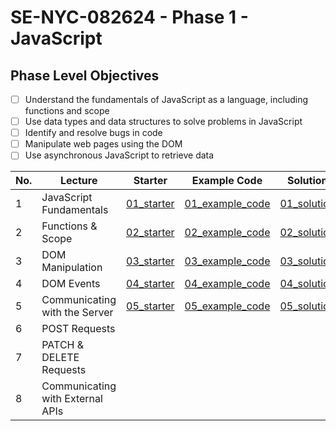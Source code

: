 # SE-NYC-082624 - Phase 1 - JavaScript

## Phase Level Objectives
- [ ] Understand the fundamentals of JavaScript as a language, including functions and scope
- [ ] Use data types and data structures to solve problems in JavaScript
- [ ] Identify and resolve bugs in code
- [ ] Manipulate web pages using the DOM
- [ ] Use asynchronous JavaScript to retrieve data

|No. | Lecture                                    | Starter 	| Example Code 	| Solution 	|
|----|------------------------------	          |:-----:	|--------	|---------	|
|1 | JavaScript Fundamentals                      |[01_starter](https://github.com/RikkuX491/SE-NYC-082624-Phase-1/tree/01_starter)|[01_example_code](https://github.com/RikkuX491/SE-NYC-082624-Phase-1/tree/01_example_code)|[01_solution](https://github.com/RikkuX491/SE-NYC-082624-Phase-1/tree/01_solution)|
|2 | Functions & Scope                	          |[02_starter](https://github.com/RikkuX491/SE-NYC-082624-Phase-1/tree/02_starter)|[02_example_code](https://github.com/RikkuX491/SE-NYC-082624-Phase-1/tree/02_example_code)|[02_solution](https://github.com/RikkuX491/SE-NYC-082624-Phase-1/tree/02_solution)|
|3 | DOM Manipulation                 	          |[03_starter](https://github.com/RikkuX491/SE-NYC-082624-Phase-1/tree/03_starter)|[03_example_code](https://github.com/RikkuX491/SE-NYC-082624-Phase-1/tree/03_example_code)|[03_solution](https://github.com/RikkuX491/SE-NYC-082624-Phase-1/tree/03_solution)|
|4 | DOM Events                       	          |[04_starter](https://github.com/RikkuX491/SE-NYC-082624-Phase-1/tree/04_starter)|[04_example_code](https://github.com/RikkuX491/SE-NYC-082624-Phase-1/tree/04_example_code)|[04_solution](https://github.com/RikkuX491/SE-NYC-082624-Phase-1/tree/04_solution)|
|5 | Communicating with the Server    	          |[05_starter](https://github.com/RikkuX491/SE-NYC-082624-Phase-1/tree/05_starter)|[05_example_code](https://github.com/RikkuX491/SE-NYC-082624-Phase-1/tree/05_example_code)|[05_solution](https://github.com/RikkuX491/SE-NYC-082624-Phase-1/tree/05_solution)|
|6 | POST Requests                    	          ||||
|7 | PATCH & DELETE Requests          	          ||||
|8 | Communicating with External APIs 	          ||||